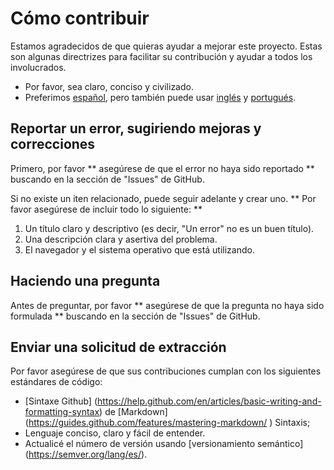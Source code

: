 # Cómo contribuir

Estamos agradecidos de que quieras ayudar a mejorar este proyecto. Estas son algunas directrizes para facilitar su contribución y ayudar a todos los involucrados.

* Por favor, sea claro, conciso y civilizado.
* Preferimos [español](CONTRIBUYENDO.md), pero también puede usar [inglés](CONTRIBUTING.md) y [portugués](CONTRIBUINDO.md).


## Reportar un error, sugiriendo mejoras y correcciones

Primero, por favor ** asegúrese de que el error no haya sido reportado ** buscando en la sección de "Issues" de GitHub.

Si no existe un iten relacionado, puede seguir adelante y crear uno. ** Por favor asegúrese de incluir todo lo siguiente: **

1. Un título claro y descriptivo (es decir, "Un error" no es un buen título).
2. Una descripción clara y asertiva del problema.
3. El navegador y el sistema operativo que está utilizando.

## Haciendo una pregunta

Antes de preguntar, por favor ** asegúrese de que la pregunta no haya sido formulada ** buscando en la sección de "Issues" de GitHub.

## Enviar una solicitud de extracción

Por favor asegúrese de que sus contribuciones cumplan con los siguientes estándares de código:

- [Sintaxe Github] (https://help.github.com/en/articles/basic-writing-and-formatting-syntax) de [Markdown] (https://guides.github.com/features/mastering-markdown/ ) Sintaxis;
- Lenguaje conciso, claro y fácil de entender.
- Actualicé el número de versión usando [versionamiento semántico] (https://semver.org/lang/es/).
